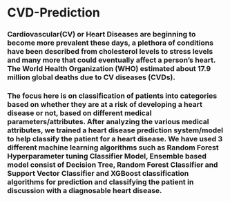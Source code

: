 # CVD-Prediction
### Cardiovascular(CV) or Heart Diseases are beginning to become more prevalent these days, a plethora of conditions have been described from cholesterol levels to stress levels and many more that could eventually affect a person’s heart. The World Health Organization (WHO) estimated about 17.9 million global deaths due to CV diseases (CVDs).
### The focus here is on classification of patients into categories based on whether they are at a risk of developing a heart disease or not, based on different medical parameters/attributes. After analyzing the various medical attributes, we trained a heart disease prediction system/model to help classify the patient for a heart disease. We have used 3 different machine learning algorithms such as Random Forest Hyperparameter tuning  Classifier Model, Ensemble based model consist of Decision Tree, Random Forest Classifier and Support Vector Classifier and XGBoost classification algorithms for prediction and classifying the patient in discussion with a diagnosable heart disease. 
